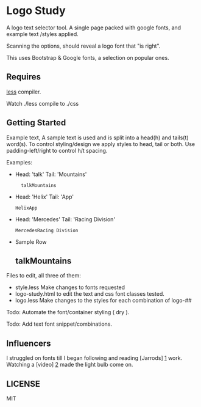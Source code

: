 Logo Study
===

A logo text selector tool. A single page packed with google fonts, and example text /styles applied.
  
Scanning the options, should reveal a logo font that "is right".  

This uses Bootstrap & Google fonts, a selection on popular ones.



Requires
---
  [less](http://lesscss.org/) compiler.
  
  Watch ./less compile to ./css

Getting Started
---
  
 Example text, A sample text is used and is split into a head(h) and tails(t) word(s). To control styling/design we apply styles to head, tail or both. Use padding-left/right to control h/t spacing.
  
 Examples: 
  
 *   Head: 'talk' Tail: 'Mountains'
 
           talkMountains
 
 *    Head: 'Helix' Tail: 'App'
 
          HelixApp
 
 *    Head: 'Mercedes' Tail: 'Racing Division'
 
          MercedesRacing Division
         
         
 *    Sample Row        
         
         <div class="col-sm-3">
           <h2 class="logo logo-1">
             <h>talk</h><t>Mountains</t>
           </h2>
         </div>
          
Files to edit, all three of them:
  
  *   style.less Make changes to fonts requested
  *   logo-study.html to edit the text and css font classes tested.
  *   logo.less Make changes to the styles for each combination of logo-##
  
  
Todo: Automate the font/container styling ( dry ).

Todo: Add text font snippet/combinations.

Influencers
---
I struggled on fonts till I began following and reading [Jarrods] [1] work. Watching a [video] [2] made the light bulb come on. 


[1]: http://studiofellow.com/ "Jarrod StudioFellow"
[2]: https://www.youtube.com/watch?v=n-EcpXbkKyc "Design a logo video"


LICENSE
---
MIT
